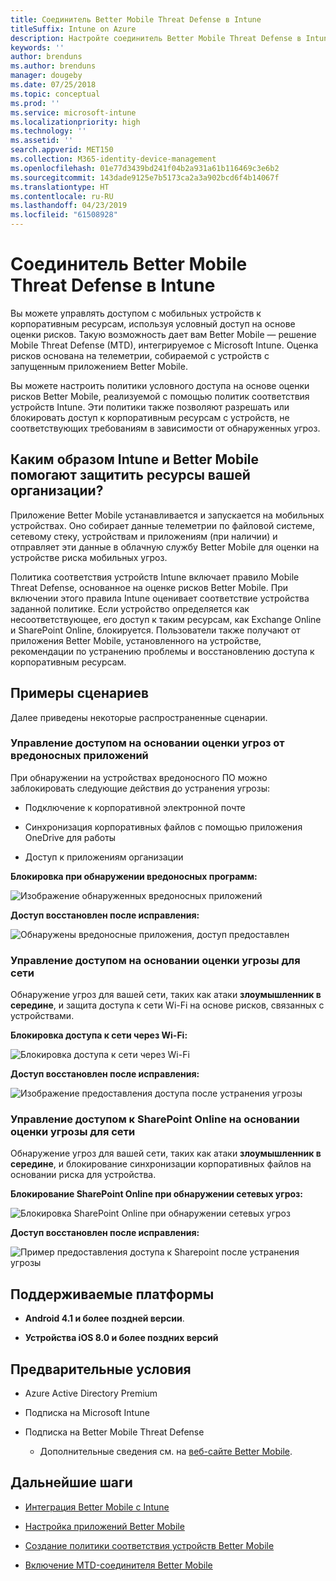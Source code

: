 ```yaml
---
title: Соединитель Better Mobile Threat Defense в Intune
titleSuffix: Intune on Azure
description: Настройте соединитель Better Mobile Threat Defense в Intune.
keywords: ''
author: brenduns
ms.author: brenduns
manager: dougeby
ms.date: 07/25/2018
ms.topic: conceptual
ms.prod: ''
ms.service: microsoft-intune
ms.localizationpriority: high
ms.technology: ''
ms.assetid: ''
search.appverid: MET150
ms.collection: M365-identity-device-management
ms.openlocfilehash: 01e77d3439bd241f04b2a931a61b116469c3e6b2
ms.sourcegitcommit: 143dade9125e7b5173ca2a3a902bcd6f4b14067f
ms.translationtype: HT
ms.contentlocale: ru-RU
ms.lasthandoff: 04/23/2019
ms.locfileid: "61508928"
---
```

# <a name="better-mobile-threat-defense-connector-with-intune"></a>Соединитель Better Mobile Threat Defense в Intune

Вы можете управлять доступом с мобильных устройств к корпоративным ресурсам, используя условный доступ на основе оценки рисков. Такую возможность дает вам Better Mobile — решение Mobile Threat Defense (MTD), интегрируемое с Microsoft Intune. Оценка рисков основана на телеметрии, собираемой с устройств с запущенным приложением Better Mobile.

Вы можете настроить политики условного доступа на основе оценки рисков Better Mobile, реализуемой с помощью политик соответствия устройств Intune. Эти политики также позволяют разрешать или блокировать доступ к корпоративным ресурсам с устройств, не соответствующих требованиям в зависимости от обнаруженных угроз.

## <a name="how-do-intune-and-better-mobile-help-protect-your-company-resources"></a>Каким образом Intune и Better Mobile помогают защитить ресурсы вашей организации?

Приложение Better Mobile устанавливается и запускается на мобильных устройствах. Оно собирает данные телеметрии по файловой системе, сетевому стеку, устройствам и приложениям (при наличии) и отправляет эти данные в облачную службу Better Mobile для оценки на устройстве риска мобильных угроз.

Политика соответствия устройств Intune включает правило Mobile Threat Defense, основанное на оценке рисков Better Mobile. При включении этого правила Intune оценивает соответствие устройства заданной политике. Если устройство определяется как несоответствующее, его доступ к таким ресурсам, как Exchange Online и SharePoint Online, блокируется. Пользователи также получают от приложения Better Mobile, установленного на устройстве, рекомендации по устранению проблемы и восстановлению доступа к корпоративным ресурсам.

## <a name="sample-scenarios"></a>Примеры сценариев

Далее приведены некоторые распространенные сценарии.

### <a name="control-access-based-on-threats-from-malicious-apps"></a>Управление доступом на основании оценки угроз от вредоносных приложений

При обнаружении на устройствах вредоносного ПО можно заблокировать следующие действия до устранения угрозы:

-   Подключение к корпоративной электронной почте

-   Синхронизация корпоративных файлов с помощью приложения OneDrive для работы

-   Доступ к приложениям организации

**Блокировка при обнаружении вредоносных программ:**

![Изображение обнаруженных вредоносных приложений](./media/better_mobile_maliciousapps_blocked.png)

**Доступ восстановлен после исправления:**

![Обнаружены вредоносные приложения, доступ предоставлен](./media/better_mobile_maliciousapps_unblocked.png)

### <a name="control-access-based-on-threat-to-network"></a>Управление доступом на основании оценки угрозы для сети

Обнаружение угроз для вашей сети, таких как атаки **злоумышленник в середине**, и защита доступа к сети Wi-Fi на основе рисков, связанных с устройствами.

**Блокировка доступа к сети через Wi-Fi:**

![Блокировка доступа к сети через Wi-Fi](./media/better_mobile_network_wifi_blocked.png)

**Доступ восстановлен после исправления:**

![Изображение предоставления доступа после устранения угрозы](./media/better_mobile_network_wifi_unblocked.png)

### <a name="control-access-to-sharepoint-online-based-on-threat-to-network"></a>Управление доступом к SharePoint Online на основании оценки угрозы для сети

Обнаружение угроз для вашей сети, таких как атаки **злоумышленник в середине**, и блокирование синхронизации корпоративных файлов на основании риска для устройства.

**Блокирование SharePoint Online при обнаружении сетевых угроз:**

![Блокировка SharePoint Online при обнаружении сетевых угроз](./media/better_mobile_network_spo_blocked.png)

**Доступ восстановлен после исправления:**

![Пример предоставления доступа к Sharepoint после устранения угрозы](./media/better_mobile_network_spo_unblocked.png)

## <a name="supported-platforms"></a>Поддерживаемые платформы

-   **Android 4.1 и более поздней версии**.

-   **Устройства iOS 8.0 и более поздних версий**

## <a name="prerequisites"></a>Предварительные условия

-   Azure Active Directory Premium

-   Подписка на Microsoft Intune

-   Подписка на Better Mobile Threat Defense

    -   Дополнительные сведения см. на [веб-сайте Better Mobile](https://www.better.mobi/).

## <a name="next-steps"></a>Дальнейшие шаги

- [Интеграция Better Mobile с Intune](better-mobile-mtd-connector-integration.md)

- [Настройка приложений Better Mobile](mtd-apps-ios-app-configuration-policy-add-assign.md)

- [Создание политики соответствия устройств Better Mobile](mtd-device-compliance-policy-create.md)

- [Включение MTD-соединителя Better Mobile](mtd-connector-enable.md)
